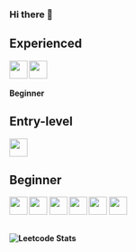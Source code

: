 ### Hi there 👋 

<b>Experienced<b>
---

<img height="32" width="32" src="https://cdn.simpleicons.org/csharp/000000/ffffff" />
<img height="32" width="32" src="https://cdn.simpleicons.org/unity/000000/ffffff" />
</br>

<b>Beginner<b>

<b>Entry-level<b>
---

<img height="32" width="32" src="https://cdn.simpleicons.org/git/000000/ffffff" />
</br>

<b>Beginner<b>
---
<img height="32" width="32" src="https://cdn.simpleicons.org/cplusplus/000000/ffffff" />
<img height="32" width="32" src="https://cdn.simpleicons.org/unrealengine/000000/ffffff" />
<img height="32" width="32" src="https://cdn.simpleicons.org/godotengine/000000/ffffff" />
<img height="32" width="32" src="https://cdn.simpleicons.org/html5/000000/ffffff" />
<img height="32" width="32" src="https://cdn.simpleicons.org/python/000000/ffffff" />
<img height="32" width="32" src="https://cdn.simpleicons.org/blender/000000/ffffff" />


</br>

<b></b>
---
![Leetcode Stats](https://leetcard.jacoblin.cool/ShawRoot)


<!--
**OblivionShaw/OblivionShaw** is a ✨ _special_ ✨ repository because its `README.md` (this file) appears on your GitHub profile.

Here are some ideas to get you started:

- 🔭 I’m currently working on ...
- 🌱 I’m currently learning ...
- 👯 I’m looking to collaborate on ...
- 🤔 I’m looking for help with ...
- 💬 Ask me about ...
- 📫 How to reach me: ...
- 😄 Pronouns: ...
- ⚡ Fun fact: ...
-->
